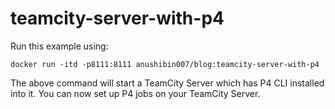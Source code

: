 # teamcity-server-with-p4
Run this example using:
```
docker run -itd -p8111:8111 anushibin007/blog:teamcity-server-with-p4
```
The above command will start a TeamCity Server which has P4 CLI installed into it. You can now set up P4 jobs on your TeamCity Server.
